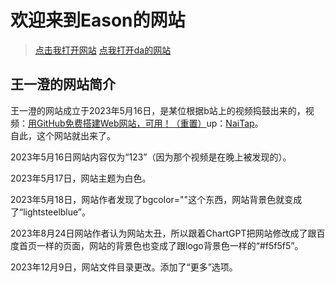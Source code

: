 
# 欢迎来到Eason的网站
> [点击我打开网站](https://eason861en.github.io/)
> [点我打开da的网站](https://eason861en.github.io/da.github.io/)
>
> 
## 王一澄的网站简介
王一澄的网站成立于2023年5月16日，是某位根据b站上的视频捣鼓出来的，视频：[用GitHub免费搭建Web网站，可用！（重置）](https://www.bilibili.com/video/BV1eh41177Fy/?share_source=copy_web&vd_source=6cb742f6cbefcac62080b0ca2b61b053)up：[NaiTap](https://space.bilibili.com/1076095077)。  
自此，这个网站就出来了。  


2023年5月16日网站内容仅为“123”（因为那个视频是在晚上被发现的）。  

2023年5月17日，网站主题为白色。  

2023年5月18日，网站作者发现了bgcolor=""这个东西，网站背景色就变成了“lightsteelblue”。  

2023年8月24日网站作者认为网站太丑，所以跟着ChartGPT把网站修改成了跟百度首页一样的页面，网站的背景色也变成了跟logo背景色一样的“#f5f5f5”。

2023年12月9日，网站文件目录更改。添加了“更多”选项。
